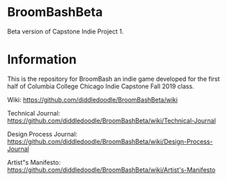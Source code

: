 # BroomBashBeta
Beta version of Capstone Indie Project 1.

# Information
This is the repository for BroomBash an indie game developed for the first half of Columbia College Chicago Indie Capstone Fall 2019 class.

Wiki: https://github.com/diddledoodle/BroomBashBeta/wiki

Technical Journal: https://github.com/diddledoodle/BroomBashBeta/wiki/Technical-Journal

Design Process Journal: https://github.com/diddledoodle/BroomBashBeta/wiki/Design-Process-Journal

Artist"s Manifesto: https://github.com/diddledoodle/BroomBashBeta/wiki/Artist's-Manifesto
